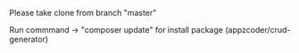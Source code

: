 Please take clone from branch "master"

Run commmand -> "composer update"  for install package (appzcoder/crud-generator)
